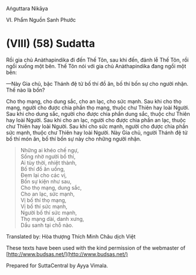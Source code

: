  

Aṅguttara Nikāya

VI. Phẩm Nguồn Sanh Phước

# (VIII) (58) Sudatta

Rồi gia chủ Anàthapindika đi đến Thế Tôn, sau khi đến, đảnh lễ Thế Tôn, rồi ngồi xuống một bên. Thế Tôn nói với gia chủ Anàthapindika đang ngồi một bên:

—Này Gia chủ, bậc Thánh đệ tử bố thí đồ ăn, bố thí bốn sự cho người nhận. Thế nào là bốn?

Cho thọ mạng, cho dung sắc, cho an lạc, cho sức mạnh. Sau khi cho thọ mạng, người cho được chia phần thọ mạng, thuộc chư Thiên hay loài Người. Sau khi cho dung sắc, người cho được chia phần dung sắc, thuộc chư Thiên hay loài Người. Sau khi cho an lạc, người cho được chia phần an lạc, thuộc chư Thiên hay loài Người. Sau khi cho sức mạnh, người cho được chia phần sức mạnh, thuộc chư Thiên hay loài Người. Này Gia chủ, người Thánh đệ tử bố thí món ăn, bố thí bốn sự này cho những người nhận.

> Những ai khéo chế ngự,  
> Sống nhờ người bố thí,  
> Ai tùy thời, nhiệt thành,  
> Bố thí đồ ăn uống,  
> Ðem lại cho các vị,  
> Bốn sự kiện như sau,  
> Cho thọ mạng, dung sắc,  
> Cho an lạc, sức mạnh,  
> Vị bố thí thọ mạng,  
> Vị bố thí sức mạnh,  
> Người bố thí sức mạnh,  
> Thọ mạng dài, danh xưng,  
> Dầu sanh tại chỗ nào.

Translated by: Hòa thượng Thích Minh Châu dịch Việt

These texts have been used with the kind permission of the webmaster of [http://www.budsas.net/](http://www.budsas.net/)

Prepared for SuttaCentral by Ayya Vimala.